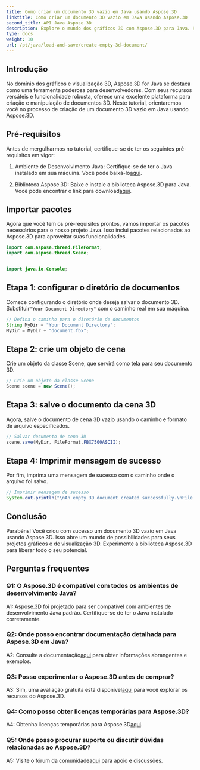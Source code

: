 ```yaml
---
title: Como criar um documento 3D vazio em Java usando Aspose.3D
linktitle: Como criar um documento 3D vazio em Java usando Aspose.3D
second_title: API Java Aspose.3D
description: Explore o mundo dos gráficos 3D com Aspose.3D para Java. Siga nosso guia passo a passo para criar um documento 3D vazio sem esforço.
type: docs
weight: 10
url: /pt/java/load-and-save/create-empty-3d-document/
---
```

## Introdução

No domínio dos gráficos e visualização 3D, Aspose.3D for Java se destaca como uma ferramenta poderosa para desenvolvedores. Com seus recursos versáteis e funcionalidade robusta, oferece uma excelente plataforma para criação e manipulação de documentos 3D. Neste tutorial, orientaremos você no processo de criação de um documento 3D vazio em Java usando Aspose.3D.

## Pré-requisitos

Antes de mergulharmos no tutorial, certifique-se de ter os seguintes pré-requisitos em vigor:

1.  Ambiente de Desenvolvimento Java: Certifique-se de ter o Java instalado em sua máquina. Você pode baixá-lo[aqui](https://www.java.com/download/).

2.  Biblioteca Aspose.3D: Baixe e instale a biblioteca Aspose.3D para Java. Você pode encontrar o link para download[aqui](https://releases.aspose.com/3d/java/).

## Importar pacotes

Agora que você tem os pré-requisitos prontos, vamos importar os pacotes necessários para o nosso projeto Java. Isso inclui pacotes relacionados ao Aspose.3D para aproveitar suas funcionalidades.

```java
import com.aspose.threed.FileFormat;
import com.aspose.threed.Scene;


import java.io.Console;
```

## Etapa 1: configurar o diretório de documentos

Comece configurando o diretório onde deseja salvar o documento 3D. Substituir`"Your Document Directory"` com o caminho real em sua máquina.

```java
// Defina o caminho para o diretório de documentos
String MyDir = "Your Document Directory";
MyDir = MyDir + "document.fbx";
```

## Etapa 2: crie um objeto de cena

Crie um objeto da classe Scene, que servirá como tela para seu documento 3D.

```java
// Crie um objeto da classe Scene
Scene scene = new Scene();
```

## Etapa 3: salve o documento da cena 3D

Agora, salve o documento de cena 3D vazio usando o caminho e formato de arquivo especificados.

```java
// Salvar documento de cena 3D
scene.save(MyDir, FileFormat.FBX7500ASCII);
```

## Etapa 4: Imprimir mensagem de sucesso

Por fim, imprima uma mensagem de sucesso com o caminho onde o arquivo foi salvo.

```java
// Imprimir mensagem de sucesso
System.out.println("\nAn empty 3D document created successfully.\nFile saved at " + MyDir);
```

## Conclusão

Parabéns! Você criou com sucesso um documento 3D vazio em Java usando Aspose.3D. Isso abre um mundo de possibilidades para seus projetos gráficos e de visualização 3D. Experimente a biblioteca Aspose.3D para liberar todo o seu potencial.

## Perguntas frequentes

### Q1: O Aspose.3D é compatível com todos os ambientes de desenvolvimento Java?

A1: Aspose.3D foi projetado para ser compatível com ambientes de desenvolvimento Java padrão. Certifique-se de ter o Java instalado corretamente.

### Q2: Onde posso encontrar documentação detalhada para Aspose.3D em Java?

 A2: Consulte a documentação[aqui](https://reference.aspose.com/3d/java/) para obter informações abrangentes e exemplos.

### Q3: Posso experimentar o Aspose.3D antes de comprar?

 A3: Sim, uma avaliação gratuita está disponível[aqui](https://releases.aspose.com/) para você explorar os recursos do Aspose.3D.

### Q4: Como posso obter licenças temporárias para Aspose.3D?

 A4: Obtenha licenças temporárias para Aspose.3D[aqui](https://purchase.aspose.com/temporary-license/).

### Q5: Onde posso procurar suporte ou discutir dúvidas relacionadas ao Aspose.3D?

 A5: Visite o fórum da comunidade[aqui](https://forum.aspose.com/c/3d/18) para apoio e discussões.